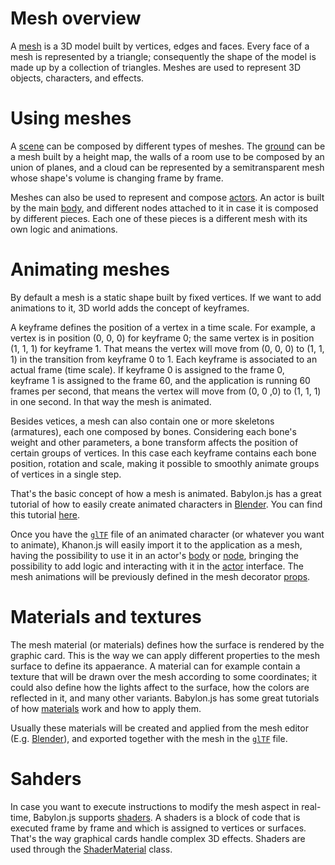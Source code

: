 # Mesh overview

A [mesh](https://khanonjs.com/api-docs/modules/decorators_mesh.html) is a 3D model built by vertices, edges and faces. Every face of a mesh is represented by a triangle; consequently the shape of the model is made up by a collection of triangles. Meshes are used to represent 3D objects, characters, and effects.

# Using meshes

 A [scene](https://khanonjs.com/api-docs/modules/decorators_scene.html) can be composed by different types of meshes. The [ground](https://doc.babylonjs.com/features/featuresDeepDive/mesh/creation/set/ground_hmap) can be a mesh built by a height map, the walls of a room use to be composed by an union of planes, and a cloud can be represented by a semitransparent mesh whose shape's volume is changing frame by frame.

Meshes can also be used to represent and compose [actors](https://khanonjs.com/api-docs/modules/decorators_actor.html). An actor is built by the main [body](https://khanonjs.com/api-docs/classes/decorators_actor.ActorInterface.html#body), and different nodes attached to it in case it is composed by different pieces. Each one of these pieces is a different mesh with its own logic and animations.

# Animating meshes

By default a mesh is a static shape built by fixed vertices. If we want to add animations to it, 3D world adds the concept of keyframes.

A keyframe defines the position of a vertex in a time scale. For example, a vertex is in position (0, 0, 0) for keyframe 0; the same vertex is in position (1, 1, 1) for keyframe 1. That means the vertex will move from (0, 0, 0) to (1, 1, 1) in the transition from keyframe 0 to 1. Each keyframe is associated to an actual frame (time scale). If keyframe 0 is assigned to the frame 0, keyframe 1 is assigned to the frame 60, and the application is running 60 frames per second, that means the vertex will move from (0, 0 ,0) to (1, 1, 1) in one second. In that way the mesh is animated.

Besides vetices, a mesh can also contain one or more skeletons (armatures), each one composed by bones. Considering each bone's weight and other parameters, a bone transform affects the position of certain groups of vertices. In this case each keyframe contains each bone position, rotation and scale, making it possible to smoothly animate groups of vertices in a single step.

That's the basic concept of how a mesh is animated. Babylon.js has a great tutorial of how to easily create animated characters in [Blender](https://www.blender.org/). You can find this tutorial [here](https://doc.babylonjs.com/features/featuresDeepDive/animation/animatedCharacter).

Once you have the [`glTF`](https://en.wikipedia.org/wiki/GlTF) file of an animated character (or whatever you want to animate), Khanon.js will easily import it to the application as a mesh, having the possibility to use it in an actor's [body](https://khanonjs.com/api-docs/classes/decorators_actor.ActorInterface.html#setBody) or [node](https://khanonjs.com/api-docs/classes/decorators_actor.ActorInterface.html#addNode), bringing the possibility to add logic and interacting with it in the [actor](https://khanonjs.com/api-docs/classes/decorators_actor.ActorInterface.html) interface. The mesh animations will be previously defined in the mesh decorator [props](https://khanonjs.com/api-docs/interfaces/decorators_mesh.MeshProps.html#animations).

# Materials and textures

The mesh material (or materials) defines how the surface is rendered by the graphic card. This is the way we can apply different properties to the mesh surface to define its appaerance. A material can for example contain a texture that will be drawn over the mesh according to some coordinates; it could also define how the lights affect to the surface, how the colors are reflected in it, and many other variants. Babylon.js has some great tutorials of how [materials](https://doc.babylonjs.com/features/featuresDeepDive/materials/using/materials_introduction/) work and how to apply them.

Usually these materials will be created and applied from the mesh editor (E.g. [Blender](https://www.blender.org/)), and exported together with the mesh in the [`glTF`](https://en.wikipedia.org/wiki/GlTF) file.

# Sahders

In case you want to execute instructions to modify the mesh aspect in real-time, Babylon.js supports [shaders](https://doc.babylonjs.com/features/featuresDeepDive/materials/shaders/). A shaders is a block of code that is executed frame by frame and which is assigned to vertices or surfaces. That's the way graphical cards handle complex 3D effects. Shaders are used through the [ShaderMaterial](https://doc.babylonjs.com/features/featuresDeepDive/materials/shaders/shaderMaterial/) class.

